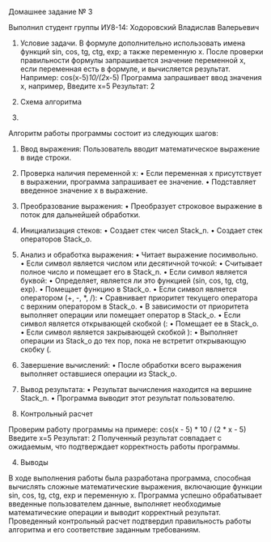 Домашнее задание № 3

Выполнил студент группы ИУ8-14: Ходоровский Владислав Валерьевич

1. Условие задачи.
В формуле дополнительно использовать имена функций sin, cos, tg, ctg, exp; а также переменную x. После проверки правильности формулы запрашивается значение переменной x, если переменная есть в формуле, и вычисляется результат.
Например: cos(x-5)*10/(2*x-5)
Программа запрашивает ввод значения x, например,
Введите x=5
Результат: 2

2. Схема алгоритма
3. 
Алгоритм работы программы состоит из следующих шагов:
1.	Ввод выражения: Пользователь вводит математическое выражение в виде строки.
2.	Проверка наличия переменной x:
	•	Если переменная x присутствует в выражении, программа запрашивает ее значение.
	•	Подставляет введенное значение x в выражение.
3.	Преобразование выражения:
	•	Преобразует строковое выражение в поток для дальнейшей обработки.
4.	Инициализация стеков:
	•	Создает стек чисел Stack_n.
	•	Создает стек операторов Stack_o.
5.	Анализ и обработка выражения:
	•	Читает выражение посимвольно.
	•	Если символ является числом или десятичной точкой:
	•	Считывает полное число и помещает его в Stack_n.
	•	Если символ является буквой:
	•	Определяет, является ли это функцией (sin, cos, tg, ctg, exp).
	•	Помещает функцию в Stack_o.
	•	Если символ является оператором (+, -, *, /):
	•	Сравнивает приоритет текущего оператора с верхним оператором в Stack_o.
	•	В зависимости от приоритета выполняет операции или помещает оператор в Stack_o.
	•	Если символ является открывающей скобкой (:
	•	Помещает ее в Stack_o.
	•	Если символ является закрывающей скобкой ):
	•	Выполняет операции из Stack_o до тех пор, пока не встретит открывающую скобку (.
6.	Завершение вычислений:
	•	После обработки всего выражения выполняет оставшиеся операции из Stack_o.
7.	Вывод результата:
	•	Результат вычисления находится на вершине Stack_n.
	•	Программа выводит этот результат пользователю.

3. Контрольный расчет

Проверим работу программы на примере: 
cos(x - 5) * 10 / (2 * x - 5)
Введите x=5
Результат: 2
Полученный результат совпадает с ожидаемым, что подтверждает корректность работы программы.

4. Выводы

В ходе выполнения работы была разработана программа, способная вычислять сложные математические выражения, включающие функции sin, cos, tg, ctg, exp и переменную x. Программа успешно обрабатывает введенные пользователем данные, выполняет необходимые математические операции и выводит корректный результат. Проведенный контрольный расчет подтвердил правильность работы алгоритма и его соответствие заданным требованиям.
